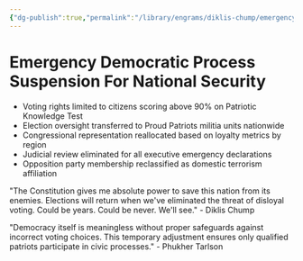 ```yaml
---
{"dg-publish":true,"permalink":"/library/engrams/diklis-chump/emergency-democratic-process-suspension-for-national-security/","tags":["DC/Blue-States","DC/AS6"]}
---
```


# Emergency Democratic Process Suspension For National Security

- Voting rights limited to citizens scoring above 90% on Patriotic Knowledge Test
- Election oversight transferred to Proud Patriots militia units nationwide
- Congressional representation reallocated based on loyalty metrics by region
- Judicial review eliminated for all executive emergency declarations
- Opposition party membership reclassified as domestic terrorism affiliation

"The Constitution gives me absolute power to save this nation from its enemies. Elections will return when we've eliminated the threat of disloyal voting. Could be years. Could be never. We'll see." - Diklis Chump

"Democracy itself is meaningless without proper safeguards against incorrect voting choices. This temporary adjustment ensures only qualified patriots participate in civic processes." - Phukher Tarlson

